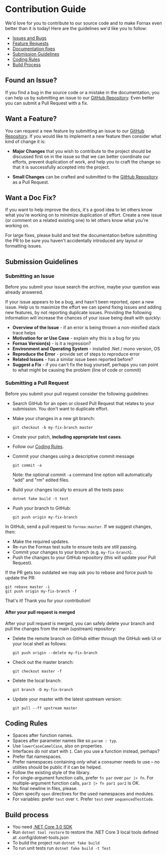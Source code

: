 # Contribution Guide

We'd love for you to contribute to our source code and to make Fornax even better than it is
today! Here are the guidelines we'd like you to follow:

 - [Issues and Bugs](#issue)
 - [Feature Requests](#feature)
 - [Documentation fixes](#docs)
 - [Submission Guidelines](#submit)
 - [Coding Rules](#rules)
 - [Build Process](#build)

## <a name="issue"></a> Found an Issue?

If you find a bug in the source code or a mistake in the documentation, you can help us by
submitting an issue to our [GitHub Repository](https://github.com/Ionide/Fornax). Even better you can submit a Pull Request
with a fix.


## <a name="feature"></a> Want a Feature?

You can request a new feature by submitting an issue to our [GitHub Repository](https://github.com/Ionide/Fornax). If you would like to implement a new feature then consider what kind of change it is:

* **Major Changes** that you wish to contribute to the project should be discussed first on in the issue so that we can better coordinate our efforts, prevent duplication of work, and help you to craft the change so that it is successfully accepted into the project.

* **Small Changes** can be crafted and submitted to the [GitHub Repository](https://github.com/Ionide/Fornax) as a Pull Request.

## <a name="docs"></a> Want a Doc Fix?

If you want to help improve the docs, it's a good idea to let others know what you're working on to
minimize duplication of effort. Create a new issue (or comment on a related existing one) to let
others know what you're working on.

For large fixes, please build and test the documentation before submitting the PR to be sure you
haven't accidentally introduced any layout or formatting issues.

## <a name="submit"></a> Submission Guidelines

### Submitting an Issue
Before you submit your issue search the archive, maybe your question was already answered.

If your issue appears to be a bug, and hasn't been reported, open a new issue. Help us to maximize
the effort we can spend fixing issues and adding new features, by not reporting duplicate issues.
Providing the following information will increase the chances of your issue being dealt with
quickly:

* **Overview of the Issue** - if an error is being thrown a non-minified stack trace helps
* **Motivation for or Use Case** - explain why this is a bug for you
* **Fornax Version(s)** - is it a regression?
* **Environment and Operating System** - installed .Net / mono version, OS
* **Reproduce the Error** - provide set of steps to reproduce error
* **Related Issues** - has a similar issue been reported before?
* **Suggest a Fix** - if you can't fix the bug yourself, perhaps you can point to what might be
  causing the problem (line of code or commit)

### Submitting a Pull Request
Before you submit your pull request consider the following guidelines:

* Search GitHub for an open or closed Pull Request
  that relates to your submission. You don't want to duplicate effort.
* Make your changes in a new git branch:

    ```shell
    git checkout -b my-fix-branch master
    ```

* Create your patch, **including appropriate test cases**.
* Follow our [Coding Rules](#rules).

* Commit your changes using a descriptive commit message

    ```shell
    git commit -a
    ```
  Note: the optional commit `-a` command line option will automatically "add" and "rm" edited files.

* Build your changes locally to ensure all the tests pass:

    ```shell
    dotnet fake build -t test
    ```

* Push your branch to GitHub:

    ```shell
    git push origin my-fix-branch
    ```

In GitHub, send a pull request to `fornax:master`.
If we suggest changes, then:

* Make the required updates.
* Re-run the Formax test suite to ensure tests are still passing.
* Commit your changes to your branch (e.g. `my-fix-branch`).
* Push the changes to your GitHub repository (this will update your Pull Request).

If the PR gets too outdated we may ask you to rebase and force push to update the PR:

```shell
git rebase master -i
git push origin my-fix-branch -f
```


That's it! Thank you for your contribution!

#### After your pull request is merged

After your pull request is merged, you can safely delete your branch and pull the changes
from the main (upstream) repository:

* Delete the remote branch on GitHub either through the GitHub web UI or your local shell as follows:

    ```shell
    git push origin --delete my-fix-branch
    ```

* Check out the master branch:

    ```shell
    git checkout master -f
    ```

* Delete the local branch:

    ```shell
    git branch -D my-fix-branch
    ```

* Update your master with the latest upstream version:

    ```shell
    git pull --ff upstream master
    ```


## <a name="rules"></a> Coding Rules

 * Spaces after function names.
 * Spaces after parameter names like so `param : typ`.
 * Use `lowerCaseCamelCase`, also on properties.
 * Interfaces *do not* start with `I`. Can you use a function instead, perhaps?
 * Prefer flat namespaces.
 * Prefer namespaces containing *only* what a consumer needs to use – no
   utilities should be public if it can be helped.
 * Follow the existing style of the library.
 * For single-argument function calls, prefer `fn par` over `par |> fn`. For
   multiple-argument function calls, `par3 |> fn par1 par2` is OK.
 * No final newline in files, please.
 * Open specify `open` directives for the used namespaces and modules.
 * For variables: prefer `test` over `t`. Prefer `test` over
    `sequencedTestCode`.

## <a name="build"></a> Build process

 * You need [.NET Core 3.0 SDK](https://dotnet.microsoft.com/download/dotnet-core/3.0)
 * Run `dotnet tool restore` to restore the .NET Core 3 local tools defined at .config/dotnet-tools.json
 * To build the project run `dotnet fake build`
 * To run unit tests run `dotnet fake build -t Test`

